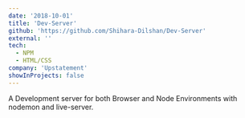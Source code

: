```yaml
---
date: '2018-10-01'
title: 'Dev-Server'
github: 'https://github.com/Shihara-Dilshan/Dev-Server'
external: ''
tech:
  - NPM
  - HTML/CSS
company: 'Upstatement'
showInProjects: false
---
```


A Development server for both Browser and Node Environments with nodemon and live-server.
